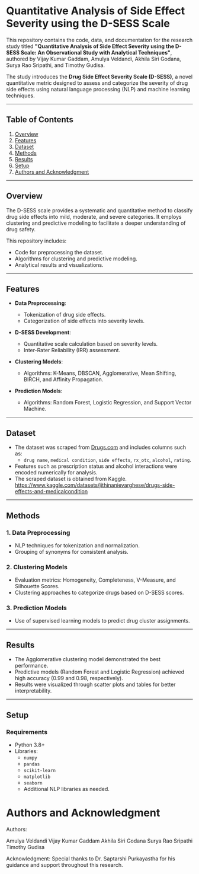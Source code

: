 # Quantitative Analysis of Side Effect Severity using the D-SESS Scale

This repository contains the code, data, and documentation for the research study titled **"Quantitative Analysis of Side Effect Severity using the D-SESS Scale: An Observational Study with Analytical Techniques"**, authored by Vijay Kumar Gaddam, Amulya Veldandi, Akhila Siri Godana, Surya Rao Sripathi, and Timothy Gudisa.

The study introduces the **Drug Side Effect Severity Scale (D-SESS)**, a novel quantitative metric designed to assess and categorize the severity of drug side effects using natural language processing (NLP) and machine learning techniques.

---

## Table of Contents

1. [Overview](#overview)
2. [Features](#features)
3. [Dataset](#dataset)
4. [Methods](#methods)
5. [Results](#results)
6. [Setup](#setup)
7. [Authors and Acknowledgment](#authors-and-acknowledgment)

---

## Overview

The D-SESS scale provides a systematic and quantitative method to classify drug side effects into mild, moderate, and severe categories. It employs clustering and predictive modeling to facilitate a deeper understanding of drug safety.

This repository includes:

- Code for preprocessing the dataset.
- Algorithms for clustering and predictive modeling.
- Analytical results and visualizations.

---

## Features

- **Data Preprocessing**:
  - Tokenization of drug side effects.
  - Categorization of side effects into severity levels.
  
- **D-SESS Development**:
  - Quantitative scale calculation based on severity levels.
  - Inter-Rater Reliability (IRR) assessment.

- **Clustering Models**:
  - Algorithms: K-Means, DBSCAN, Agglomerative, Mean Shifting, BIRCH, and Affinity Propagation.

- **Prediction Models**:
  - Algorithms: Random Forest, Logistic Regression, and Support Vector Machine.

---

## Dataset

- The dataset was scraped from [Drugs.com](https://www.drugs.com) and includes columns such as:
  - `drug name`, `medical condition`, `side effects`, `rx_otc`, `alcohol`, `rating`.
- Features such as prescription status and alcohol interactions were encoded numerically for analysis.
- The scraped dataset  is obtained from Kaggle. https://www.kaggle.com/datasets/jithinanievarghese/drugs-side-effects-and-medicalcondition 


---

## Methods

### 1. Data Preprocessing
- NLP techniques for tokenization and normalization.
- Grouping of synonyms for consistent analysis.

### 2. Clustering Models
- Evaluation metrics: Homogeneity, Completeness, V-Measure, and Silhouette Scores.
- Clustering approaches to categorize drugs based on D-SESS scores.

### 3. Prediction Models
- Use of supervised learning models to predict drug cluster assignments.

---

## Results

- The Agglomerative clustering model demonstrated the best performance.
- Predictive models (Random Forest and Logistic Regression) achieved high accuracy (0.99 and 0.98, respectively).
- Results were visualized through scatter plots and tables for better interpretability.

---

## Setup

### Requirements

- Python 3.8+
- Libraries:
  - `numpy`
  - `pandas`
  - `scikit-learn`
  - `matplotlib`
  - `seaborn`
  - Additional NLP libraries as needed.

# Authors and Acknowledgment
Authors:

Amulya Veldandi
Vijay Kumar Gaddam
Akhila Siri Godana
Surya Rao Sripathi
Timothy Gudisa

Acknowledgment:
Special thanks to Dr. Saptarshi Purkayastha for his guidance and support throughout this research.




